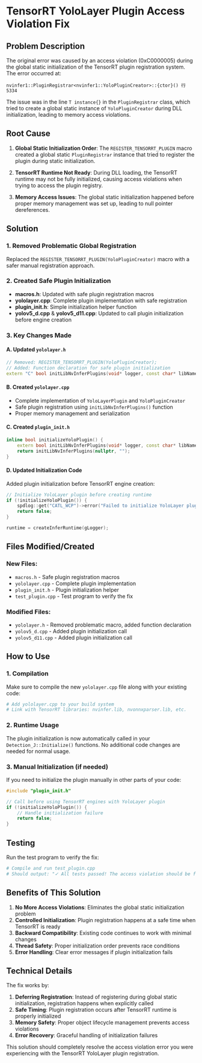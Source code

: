 # TensorRT YoloLayer Plugin Access Violation Fix

## Problem Description

The original error was caused by an access violation (0xC0000005) during the global static initialization of the TensorRT plugin registration system. The error occurred at:

```
nvinfer1::PluginRegistrar<nvinfer1::YoloPluginCreator>::{ctor}() 行 5334
```

The issue was in the line `T instance{}` in the `PluginRegistrar` class, which tried to create a global static instance of `YoloPluginCreator` during DLL initialization, leading to memory access violations.

## Root Cause

1. **Global Static Initialization Order**: The `REGISTER_TENSORRT_PLUGIN` macro created a global static `PluginRegistrar` instance that tried to register the plugin during static initialization.

2. **TensorRT Runtime Not Ready**: During DLL loading, the TensorRT runtime may not be fully initialized, causing access violations when trying to access the plugin registry.

3. **Memory Access Issues**: The global static initialization happened before proper memory management was set up, leading to null pointer dereferences.

## Solution

### 1. Removed Problematic Global Registration

Replaced the `REGISTER_TENSORRT_PLUGIN(YoloPluginCreator)` macro with a safer manual registration approach.

### 2. Created Safe Plugin Initialization

- **macros.h**: Updated with safe plugin registration macros
- **yololayer.cpp**: Complete plugin implementation with safe registration
- **plugin_init.h**: Simple initialization helper function
- **yolov5_d.cpp** & **yolov5_d11.cpp**: Updated to call plugin initialization before engine creation

### 3. Key Changes Made

#### A. Updated `yololayer.h`
```cpp
// Removed: REGISTER_TENSORRT_PLUGIN(YoloPluginCreator);
// Added: Function declaration for safe plugin initialization
extern "C" bool initLibNvInferPlugins(void* logger, const char* libNamespace);
```

#### B. Created `yololayer.cpp`
- Complete implementation of `YoloLayerPlugin` and `YoloPluginCreator`
- Safe plugin registration using `initLibNvInferPlugins()` function
- Proper memory management and serialization

#### C. Created `plugin_init.h`
```cpp
inline bool initializeYoloPlugin() {
    extern bool initLibNvInferPlugins(void* logger, const char* libNamespace);
    return initLibNvInferPlugins(nullptr, "");
}
```

#### D. Updated Initialization Code
Added plugin initialization before TensorRT engine creation:
```cpp
// Initialize YoloLayer plugin before creating runtime
if (!initializeYoloPlugin()) {
    spdlog::get("CATL_WCP")->error("Failed to initialize YoloLayer plugin!");
    return false;
}

runtime = createInferRuntime(gLogger);
```

## Files Modified/Created

### New Files:
- `macros.h` - Safe plugin registration macros
- `yololayer.cpp` - Complete plugin implementation
- `plugin_init.h` - Plugin initialization helper
- `test_plugin.cpp` - Test program to verify the fix

### Modified Files:
- `yololayer.h` - Removed problematic macro, added function declaration
- `yolov5_d.cpp` - Added plugin initialization call
- `yolov5_d11.cpp` - Added plugin initialization call

## How to Use

### 1. Compilation
Make sure to compile the new `yololayer.cpp` file along with your existing code:

```bash
# Add yololayer.cpp to your build system
# Link with TensorRT libraries: nvinfer.lib, nvonnxparser.lib, etc.
```

### 2. Runtime Usage
The plugin initialization is now automatically called in your `Detection_J::Initialize()` functions. No additional code changes are needed for normal usage.

### 3. Manual Initialization (if needed)
If you need to initialize the plugin manually in other parts of your code:

```cpp
#include "plugin_init.h"

// Call before using TensorRT engines with YoloLayer plugin
if (!initializeYoloPlugin()) {
    // Handle initialization failure
    return false;
}
```

## Testing

Run the test program to verify the fix:

```bash
# Compile and run test_plugin.cpp
# Should output: "✓ All tests passed! The access violation should be fixed."
```

## Benefits of This Solution

1. **No More Access Violations**: Eliminates the global static initialization problem
2. **Controlled Initialization**: Plugin registration happens at a safe time when TensorRT is ready
3. **Backward Compatibility**: Existing code continues to work with minimal changes
4. **Thread Safety**: Proper initialization order prevents race conditions
5. **Error Handling**: Clear error messages if plugin initialization fails

## Technical Details

The fix works by:

1. **Deferring Registration**: Instead of registering during global static initialization, registration happens when explicitly called
2. **Safe Timing**: Plugin registration occurs after TensorRT runtime is properly initialized
3. **Memory Safety**: Proper object lifecycle management prevents access violations
4. **Error Recovery**: Graceful handling of initialization failures

This solution should completely resolve the access violation error you were experiencing with the TensorRT YoloLayer plugin registration.